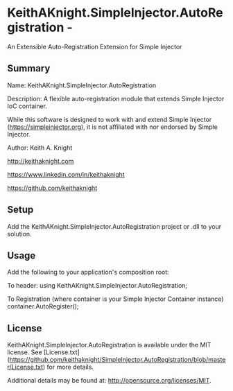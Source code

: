 # KeithAKnight.SimpleInjector.AutoRegistration - 
An Extensible Auto-Registration Extension for Simple Injector

## Summary
Name: KeithAKnight.SimpleInjector.AutoRegistration

Description: A flexible auto-registration module that extends Simple Injector IoC container.

While this software is designed to work with and extend Simple Injector
(https://simpleinjector.org), it is not affiliated with nor endorsed by Simple Injector.

Author: Keith A. Knight 

http://keithaknight.com

https://www.linkedin.com/in/keithaknight

https://github.com/keithaknight


## Setup
 
Add the KeithAKnight.SimpleInjector.AutoRegistration project or .dll to your solution.


## Usage

Add the following to your application's composition root:

To header:
using KeithAKnight.SimpleInjector.AutoRegistration;

To Registration (where container is your Simple Injector Container instance)
container.AutoRegister();


## License

KeithAKnight.SimpleInjector.AutoRegistration is available under the MIT license.  See [License.txt] (https://github.com/keithaknight/SimpleInjector.AutoRegistration/blob/master/License.txt) for more details.

Additional details may be found at: http://opensource.org/licenses/MIT.

